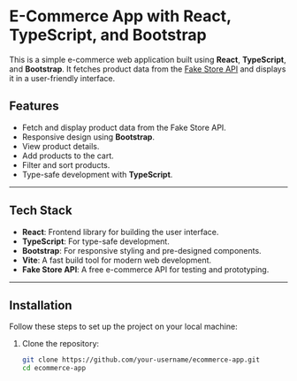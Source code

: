 # E-Commerce App with React, TypeScript, and Bootstrap

This is a simple e-commerce web application built using **React**, **TypeScript**, and **Bootstrap**. It fetches product data from the [Fake Store API](https://fakestoreapi.com/docs) and displays it in a user-friendly interface.

## Features

- Fetch and display product data from the Fake Store API.
- Responsive design using **Bootstrap**.
- View product details.
- Add products to the cart.
- Filter and sort products.
- Type-safe development with **TypeScript**.

---

## Tech Stack

- **React**: Frontend library for building the user interface.
- **TypeScript**: For type-safe development.
- **Bootstrap**: For responsive styling and pre-designed components.
- **Vite**: A fast build tool for modern web development.
- **Fake Store API**: A free e-commerce API for testing and prototyping.

---

## Installation

Follow these steps to set up the project on your local machine:

1. Clone the repository:
   ```bash
   git clone https://github.com/your-username/ecommerce-app.git
   cd ecommerce-app
